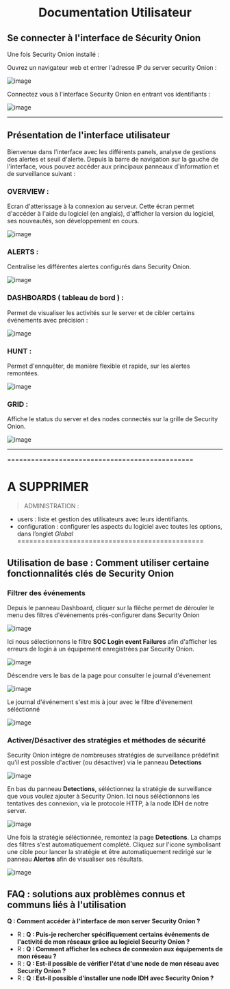 <div align="center"><h1>Documentation Utilisateur</h1></div>

## Se connecter à l'interface de Sécurity Onion 

Une fois Security Onion installé :
  
Ouvrez un navigateur web et entrer l'adresse IP du server security Onion :

![image](https://github.com/WildCodeSchool/TSSR-ANGOU-2409-P1-G3/blob/main/PHOTOS_USER/saisie_adresse_IP_OK.png)
  
Connectez vous à l'interface Security Onion en entrant vos identifiants :
  
![image](https://github.com/WildCodeSchool/TSSR-ANGOU-2409-P1-G3/blob/main/PHOTOS_USER/login_user.png)

_________________________________________

## Présentation de l'interface utilisateur

Bienvenue dans l'interface avec les différents panels, analyse de gestions des alertes et seuil d'alerte.
Depuis la barre de navigation sur la gauche de l'interface, vous pouvez accéder aux principaux panneaux d'information et de surveillance suivant :

### OVERVIEW :
Ecran d'atterissage à la connexion au serveur. Cette écran permet d'accéder à l'aide du logiciel (en anglais), d'afficher la version du logiciel, ses nouveautés, son développement en cours.

![image](https://github.com/WildCodeSchool/TSSR-ANGOU-2409-P1-G3/blob/main/PHOTOS_USER/overview_panel02.png)

### ALERTS :
Centralise les différentes alertes configurés dans Security Onion.

![image](https://github.com/WildCodeSchool/TSSR-ANGOU-2409-P1-G3/blob/main/PHOTOS_USER/alert_pannel_overview.png)

### DASHBOARDS ( tableau de bord ) :
Permet de visualiser les activités sur le server et de cibler certains événements avec précision :

![image](https://github.com/WildCodeSchool/TSSR-ANGOU-2409-P1-G3/blob/main/PHOTOS_USER/dashboard_pannel.png)

### HUNT :
Permet d'ennquêter, de manière flexible et rapide, sur les alertes remontées.

![image](https://github.com/WildCodeSchool/TSSR-ANGOU-2409-P1-G3/blob/main/PHOTOS_USER/hunt_pannel.png)

### GRID :
Affiche le status du server et des nodes connectés sur la grille de Security Onion.

![image](https://github.com/WildCodeSchool/TSSR-ANGOU-2409-P1-G3/blob/main/PHOTOS_USER/grid_pannel.png)

________________________________________________________________________________

===============================================
# A SUPPRIMER
> ADMINISTRATION :
* users : liste et gestion des utilisateurs avec leurs identifiants.
* configuration : configurer les aspects du logiciel avec toutes les options, dans l’onglet _Global_ 
===============================================


## Utilisation de base : Comment utiliser certaine fonctionnalités clés de Security Onion

### Filtrer des événements
Depuis le panneau Dashboard, cliquer sur la flêche permet de dérouler le menu des filtres d'événements prés-configurer dans Security Onion

![image](https://github.com/WildCodeSchool/TSSR-ANGOU-2409-P1-G3/blob/main/PHOTOS_USER/dashboard_filtrer-event.png)

Ici nous sélectionnons le filtre __SOC Login event Failures__ afin d'afficher les erreurs de login à un équipement enregistrées par Security Onion.

![image](https://github.com/WildCodeSchool/TSSR-ANGOU-2409-P1-G3/blob/main/PHOTOS_USER/dashboard_filtres_login_faileur.png)

Déscendre vers le bas de la page pour consulter le journal d'évenement

![image](https://github.com/WildCodeSchool/TSSR-ANGOU-2409-P1-G3/blob/main/PHOTOS_USER/dashboard_pannel_scrolldown.png)

Le journal d'événement s'est mis à jour avec le filtre d'évenement séléctionné

![image](https://github.com/WildCodeSchool/TSSR-ANGOU-2409-P1-G3/blob/main/PHOTOS_USER/dashbord_event_filtrer_update.png)

### Activer/Désactiver des stratégies et méthodes de sécurité
Security Onion intègre de nombreuses stratégies de surveillance prédéfinit qu'il est possible d'activer (ou désactiver) via le panneau __Detections__

![image](https://github.com/WildCodeSchool/TSSR-ANGOU-2409-P1-G3/blob/main/PHOTOS_USER/detection_pannel_scroll_down.png)

En bas du panneau __Detections__, séléctionnez la stratégie de surveillance que vous voulez ajouter à Security Onion.
Ici nous séléctionnons les tentatives des connexion, via le protocole HTTP, à la node IDH de notre server.

![image](https://github.com/WildCodeSchool/TSSR-ANGOU-2409-P1-G3/blob/main/PHOTOS_USER/detection_event_selection_pannel.png)

Une fois la stratégie séléctionnée, remontez la page __Detections__. 
La champs des filtres s'est automatiquement complété.
Cliquez sur l'icone symbolisant une cible pour lancer la stratégie et être automatiquement redirigé sur le panneau __Alertes__ afin de visualiser ses résultats.

![image](https://github.com/WildCodeSchool/TSSR-ANGOU-2409-P1-G3/blob/main/PHOTOS_USER/detection_pannel_majfiltre_lancer-alert.png)

## FAQ : solutions aux problèmes connus et communs liés à l'utilisation

__Q : Comment accéder à l'interface de mon server Security Onion ?__
- R :
__Q : Puis-je rechercher spécifiquement certains événements de l'activité de mon réseaux grâce au logiciel Security Onion ?__
- R :
__Q : Comment afficher les echecs de connexion aux équipements de mon réseau ?__
- R :
__Q : Est-il possible de vérifier l'état d'une node de mon réseau avec Security Onion ?__
- R :
__Q : Est-il possible d'installer une node IDH avec Security Onion ?__

